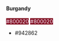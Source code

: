 <style>
.square-shape {
    width: 100px;
    height: 100px;
}    
</style>    

<script>
var colors = ['#800020', '#942862', '#8b56a0', '#6580cd', '#2ca6e2', '#800020', '#2bc7e2'];

let trgt = document.getElementByClassName("color-picker")

colors.forEach(item => document.write());

colors.each(function (color) {
  $$('.color-picker')[0].insert(
    '<div class="square-shape" style="background: ' + color + '"></div>'
  );
});

var n_colors = colors.length;
for (var i = 0; i < n_colors; i++) {
    console.log(myStringArray[i]);
    //Do something
}

</script>

#### Burgandy

<span class="color-picker"></span>

<div>
    <span class="shape" id="square" style="background-color: #800020;color:white">#800020</span>
    <span class="shape" id="square" style="background-color: #800020;color:white">#800020</span>
</div>

+ #942862